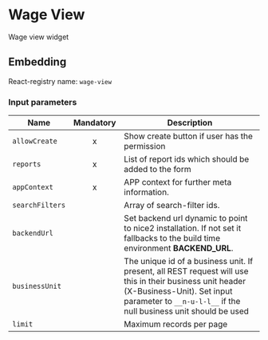 # Wage View

Wage view widget

## Embedding

React-registry name: `wage-view`

### Input parameters

| Name | Mandatory | Description |
|------|:---------:|-------------|
| `allowCreate` | x | Show create button if user has the permission
| `reports` | x | List of report ids which should be added to the form
| `appContext` | x | APP context for further meta information.
| `searchFilters` | | Array of search-filter ids.
| `backendUrl` | | Set backend url dynamic to point to nice2 installation. If not set it fallbacks to the build time environment __BACKEND_URL__.
| `businessUnit` | | The unique id of a business unit. If present, all REST request will use this in their business unit header (X-Business-Unit). Set input parameter to `__n-u-l-l__` if the null business unit should be used
| `limit` | | Maximum records per page
